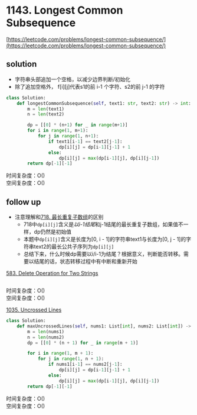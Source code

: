 # 1143. Longest Common Subsequence
[https://leetcode.com/problems/longest-common-subsequence/](https://leetcode.com/problems/longest-common-subsequence/)


## solution

- 字符串头部追加一个空格，以减少边界判断/初始化
- 除了追加空格外， f[i][j]代表s1的前 i-1 个字符、s2的前 j-1 的字符

```python
class Solution:
    def longestCommonSubsequence(self, text1: str, text2: str) -> int:
        m = len(text1)
        n = len(text2)

        dp = [[0] * (n+1) for _ in range(m+1)]
        for i in range(1, m+1):
            for j in range(1, n+1):
                if text1[i-1] == text2[j-1]:
                    dp[i][j] = dp[i-1][j-1] + 1
                else:
                    dp[i][j] = max(dp[i-1][j], dp[i][j-1])
        return dp[-1][-1]
```
时间复杂度：O() <br>
空间复杂度：O()


## follow up

- 注意理解和[718. 最长重复子数组](./718.%20Maximum%20Length%20of%20Repeated%20Subarray.md)的区别
  - 718中`dp[i][j]`含义是*以i-1结尾*和j-1结尾的最长重复子数组，如果值不一样，dp仍然是初始值
  - 本题中`dp[i][j]`含义是长度为[0, i - 1]的字符串text1与长度为[0, j - 1]的字符串text2的最长公共子序列为`dp[i][j]`
  - 总结下来，什么时候dp需要以i/i-1为结尾？根据意义，判断能否转移。需要以结尾的话，状态转移过程中有中断和重新开始


[583. Delete Operation for Two Strings](https://leetcode.com/problems/delete-operation-for-two-strings/)
```python

```
时间复杂度：O() <br>
空间复杂度：O()


[1035. Uncrossed Lines](https://leetcode.com/problems/uncrossed-lines/description/)
```python
class Solution:
    def maxUncrossedLines(self, nums1: List[int], nums2: List[int]) -> int:
        m = len(nums1)
        n = len(nums2)
        dp = [[0] * (n + 1) for _ in range(m + 1)]

        for i in range(1, m + 1):
            for j in range(1, n + 1):
                if nums1[i-1] == nums2[j-1]:
                    dp[i][j] = dp[i-1][j-1] + 1
                else:
                    dp[i][j] = max(dp[i-1][j], dp[i][j-1])
        return dp[-1][-1]
```
时间复杂度：O() <br>
空间复杂度：O()
